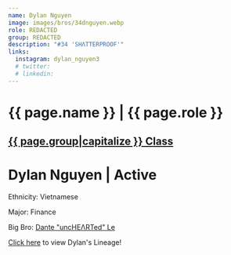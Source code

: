 ```yaml
---
name: Dylan Nguyen
image: images/bros/34dnguyen.webp
role: REDACTED
group: REDACTED
description: "#34 'SHΛTTERPROOF'"
links:
  instagram: dylan_nguyen3
  # twitter: 
  # linkedin: 
---
```


# {{ page.name }} | {{ page.role }} 
    
## [{{ page.group|capitalize }} Class](/ah/{{page.group}}s)
    
# Dylan Nguyen | Active
Ethnicity: Vietnamese

Major: Finance

Big Bro: [Dante "uncHEΛRTed" Le](26dle)

[Click here](/ujis/) to view Dylan's Lineage!